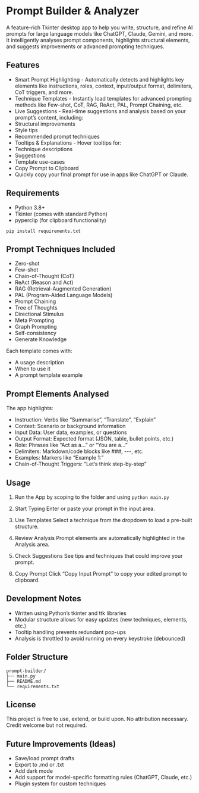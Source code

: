 # Prompt Builder & Analyzer

A feature-rich Tkinter desktop app to help you write, structure, and refine AI prompts for large language models like ChatGPT, Claude, Gemini, and more. It intelligently analyses prompt components, highlights structural elements, and suggests improvements or advanced prompting techniques.

## Features
*	Smart Prompt Highlighting - Automatically detects and highlights key elements like instructions, roles, context, input/output format, delimiters, CoT triggers, and more.
*	Technique Templates - Instantly load templates for advanced prompting methods like Few-shot, CoT, RAG, ReAct, PAL, Prompt Chaining, etc.
*	Live Suggestions - Real-time suggestions and analysis based on your prompt’s content, including:
*	Structural improvements
*	Style tips
*	Recommended prompt techniques
*	Tooltips & Explanations - Hover tooltips for:
  *	Technique descriptions
  *	Suggestions
  *	Template use-cases
  *	Copy Prompt to Clipboard
* Quickly copy your final prompt for use in apps like ChatGPT or Claude.

## Requirements
*	Python 3.8+
*	Tkinter (comes with standard Python)
*	pyperclip (for clipboard functionality)

```pip install requirements.txt```

## Prompt Techniques Included
* Zero-shot
* Few-shot
* Chain-of-Thought (CoT)
* ReAct (Reason and Act)
* RAG (Retrieval-Augmented Generation)
* PAL (Program-Aided Language Models)
* Prompt Chaining
* Tree of Thoughts
* Directional Stimulus
* Meta Prompting
* Graph Prompting
* Self-consistency
* Generate Knowledge

Each template comes with:
* A usage description
* When to use it
* A prompt template example

## Prompt Elements Analysed

The app highlights:
* Instruction: Verbs like “Summarise”, “Translate”, “Explain”
* Context: Scenario or background information
* Input Data: User data, examples, or questions
* Output Format: Expected format (JSON, table, bullet points, etc.)
* Role: Phrases like “Act as a…” or “You are a…”
* Delimiters: Markdown/code blocks like ###, ---, etc.
* Examples: Markers like “Example 1:”
* Chain-of-Thought Triggers: “Let’s think step-by-step”

## Usage

1. Run the App by scoping to the folder and using
```python main.py```

2. Start Typing
Enter or paste your prompt in the input area.

3. Use Templates
Select a technique from the dropdown to load a pre-built structure.

4. Review Analysis
Prompt elements are automatically highlighted in the Analysis area.

5. Check Suggestions
See tips and techniques that could improve your prompt.

6. Copy Prompt
Click “Copy Input Prompt” to copy your edited prompt to clipboard.

## Development Notes
*	Written using Python’s tkinter and ttk libraries
*	Modular structure allows for easy updates (new techniques, elements, etc.)
*	Tooltip handling prevents redundant pop-ups
*	Analysis is throttled to avoid running on every keystroke (debounced)

## Folder Structure

```
prompt-builder/
├── main.py
├── README.md
└── requirements.txt
```

## License

This project is free to use, extend, or build upon. No attribution necessary. Credit welcome but not required.

## Future Improvements (Ideas)
* Save/load prompt drafts
* Export to .md or .txt
* Add dark mode
* Add support for model-specific formatting rules (ChatGPT, Claude, etc.)
* Plugin system for custom techniques
